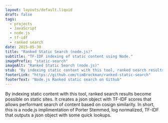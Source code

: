 ```yaml
---
layout: layouts/default.liquid
draft: false
tags:
  - projects 
  - JavaScript
  - node.js
  - tf-idf
  - ranked search
date: 2015-05-30
title: "Ranked Static Search (node.js)"
subtitle: "TF-IDF indexing of static content using Node."
imagePrefix: "static-search"
imageAlt: "Ranked Static Search (node.js)"
stub: "By indexing static content with this tool, ranked search results become possible on static sites."
footerLink: "https://github.com/timBrockman/ranked-static-search"
footerText: "Node.js Ranked static search on Github"
---
```


By indexing static content with this tool, ranked search results become possible on static sites. It creates a json object with TF-IDF scores that allows performant search of content based on cosign similarity. In short, this is a node.js implimentation of Porter Stemmed, log normalized, TF-IDF that outputs a json object with some quick lookups.